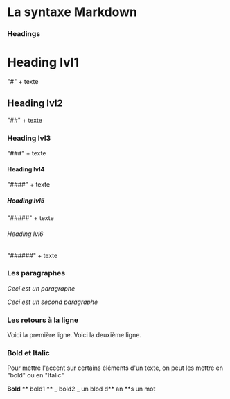 # La syntaxe Markdown


### Headings

# Heading lvl1 
"#" + texte

## Heading lvl2
"##" + texte

### Heading lvl3
"###" + texte

#### Heading lvl4
"####" + texte

##### Heading lvl5
"#####" + texte

###### Heading lvl6
"######" + texte


### Les paragraphes

*Ceci est un paragraphe*

*Ceci est un second paragraphe*


### Les retours à la ligne

Voici la première ligne.
Voici la deuxième ligne.


### Bold et Italic

Pour mettre l'accent sur certains éléments d'un texte, on peut les mettre en "bold" ou en "Italic"

**Bold**   ** bold1 **   _ bold2 _   un blod d** an **s un mot  